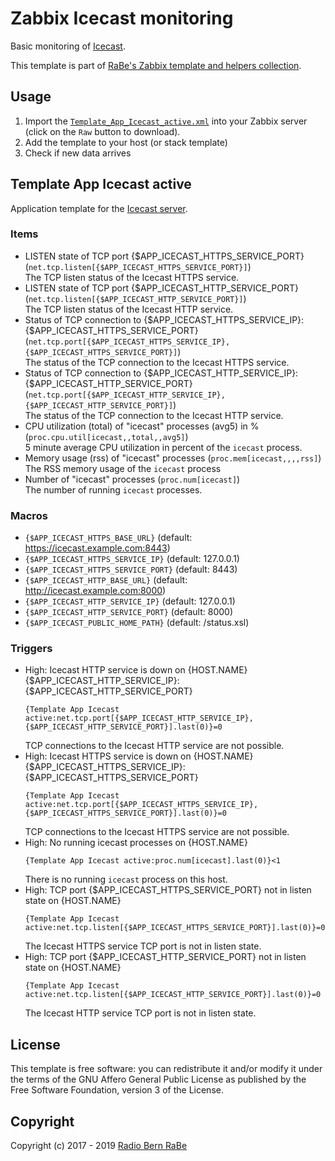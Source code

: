 # Zabbix Icecast monitoring
Basic monitoring of [Icecast](http://www.icecast.org).

This template is part of [RaBe's Zabbix template and helpers
collection](https://github.com/radiorabe/rabe-zabbix).

## Usage

1. Import the [`Template_App_Icecast_active.xml`](Template_App_Icecast_active.xml)
   into your Zabbix server (click on the `Raw` button to download).
2. Add the template to your host (or stack template)
3. Check if new data arrives

## Template App Icecast active
Application template for the [Icecast server](http://www.icecast.org).
### Items
* LISTEN state of TCP port {$APP_ICECAST_HTTPS_SERVICE_PORT} (`net.tcp.listen[{$APP_ICECAST_HTTPS_SERVICE_PORT}]`)  
  The TCP listen status of the Icecast HTTPS service.
* LISTEN state of TCP port {$APP_ICECAST_HTTP_SERVICE_PORT} (`net.tcp.listen[{$APP_ICECAST_HTTP_SERVICE_PORT}]`)  
  The TCP listen status of the Icecast HTTP service.
* Status of TCP connection to {$APP_ICECAST_HTTPS_SERVICE_IP}:{$APP_ICECAST_HTTPS_SERVICE_PORT} (`net.tcp.port[{$APP_ICECAST_HTTPS_SERVICE_IP},{$APP_ICECAST_HTTPS_SERVICE_PORT}]`)  
  The status of the TCP connection to the Icecast HTTPS service.
* Status of TCP connection to {$APP_ICECAST_HTTP_SERVICE_IP}:{$APP_ICECAST_HTTP_SERVICE_PORT} (`net.tcp.port[{$APP_ICECAST_HTTP_SERVICE_IP},{$APP_ICECAST_HTTP_SERVICE_PORT}]`)  
  The status of the TCP connection to the Icecast HTTP service.
* CPU utilization (total) of "icecast" processes (avg5) in % (`proc.cpu.util[icecast,,total,,avg5]`)  
  5 minute average CPU utilization in percent of the `icecast` process.
* Memory usage (rss) of "icecast" processes (`proc.mem[icecast,,,,rss]`)  
  The RSS memory usage of the `icecast` process
* Number of "icecast" processes (`proc.num[icecast]`)  
  The number of running `icecast` processes.
### Macros
* `{$APP_ICECAST_HTTPS_BASE_URL}` (default: https://icecast.example.com:8443)
* `{$APP_ICECAST_HTTPS_SERVICE_IP}` (default: 127.0.0.1)
* `{$APP_ICECAST_HTTPS_SERVICE_PORT}` (default: 8443)
* `{$APP_ICECAST_HTTP_BASE_URL}` (default: http://icecast.example.com:8000)
* `{$APP_ICECAST_HTTP_SERVICE_IP}` (default: 127.0.0.1)
* `{$APP_ICECAST_HTTP_SERVICE_PORT}` (default: 8000)
* `{$APP_ICECAST_PUBLIC_HOME_PATH}` (default: /status.xsl)
### Triggers
* High: Icecast HTTP service is down on {HOST.NAME} {$APP_ICECAST_HTTP_SERVICE_IP}:{$APP_ICECAST_HTTP_SERVICE_PORT}
  ```
  {Template App Icecast active:net.tcp.port[{$APP_ICECAST_HTTP_SERVICE_IP},{$APP_ICECAST_HTTP_SERVICE_PORT}].last(0)}=0
  ```
  TCP connections to the Icecast HTTP service are not possible.
* High: Icecast HTTPS service is down on {HOST.NAME} {$APP_ICECAST_HTTPS_SERVICE_IP}:{$APP_ICECAST_HTTPS_SERVICE_PORT}
  ```
  {Template App Icecast active:net.tcp.port[{$APP_ICECAST_HTTPS_SERVICE_IP},{$APP_ICECAST_HTTPS_SERVICE_PORT}].last(0)}=0
  ```
  TCP connections to the Icecast HTTPS service are not possible.
* High: No running icecast processes on {HOST.NAME}
  ```
  {Template App Icecast active:proc.num[icecast].last(0)}<1
  ```
  There is no running `icecast` process on this host.
* High: TCP port {$APP_ICECAST_HTTPS_SERVICE_PORT} not in listen state on {HOST.NAME}
  ```
  {Template App Icecast active:net.tcp.listen[{$APP_ICECAST_HTTPS_SERVICE_PORT}].last(0)}=0
  ```
  The Icecast HTTPS service TCP port is not in listen state.
* High: TCP port {$APP_ICECAST_HTTP_SERVICE_PORT} not in listen state on {HOST.NAME}
  ```
  {Template App Icecast active:net.tcp.listen[{$APP_ICECAST_HTTP_SERVICE_PORT}].last(0)}=0
  ```
  The Icecast HTTP service TCP port is not in listen state.

## License
This template is free software: you can redistribute it and/or modify it under
the terms of the GNU Affero General Public License as published by the Free
Software Foundation, version 3 of the License.

## Copyright
Copyright (c) 2017 - 2019 [Radio Bern RaBe](http://www.rabe.ch)

